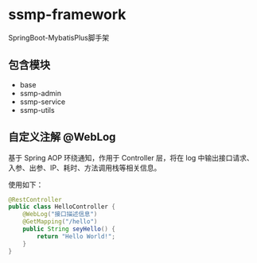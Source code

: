 # ssmp-framework

SpringBoot-MybatisPlus脚手架

## 包含模块

- base
- ssmp-admin
- ssmp-service
- ssmp-utils

## 自定义注解 @WebLog

基于 Spring AOP 环绕通知，作用于 Controller 层，将在 log 中输出接口请求、入参、出参、IP、耗时、方法调用栈等相关信息。

使用如下：

```java
@RestController
public class HelloController {
    @WebLog("接口描述信息")
    @GetMapping("/hello")
    public String seyHello() {
        return "Hello World!";
    }
}
``` 
